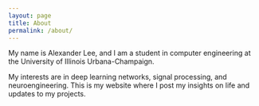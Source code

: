 ```yaml
---
layout: page
title: About
permalink: /about/
---
```


My name is Alexander Lee, and I am a student in computer engineering at the University of Illinois Urbana-Champaign.

My interests are in deep learning networks, signal processing, and neuroengineering. This is my website where I post my insights on life and updates to my projects.